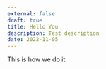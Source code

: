 ```yaml
---
external: false
draft: true
title: Hello You
description: Test description
date: 2022-11-05
---
```


This is how we do it.
